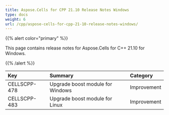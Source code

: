 ```yaml
---
title: Aspose.Cells for CPP 21.10 Release Notes Windows
type: docs
weight: 6
url: /cpp/aspose-cells-for-cpp-21-10-release-notes-windows/
---
```


{{% alert color="primary" %}}

This page contains release notes for Aspose.Cells for C++ 21.10 for Windows.

{{% /alert %}}

|**Key**|**Summary**|**Category**|
| :- | :- | :- |
|CELLSCPP-478|Upgrade boost module for Windows |Improvement|
|CELLSCPP-483|Upgrade boost module for Linux   |Improvement|